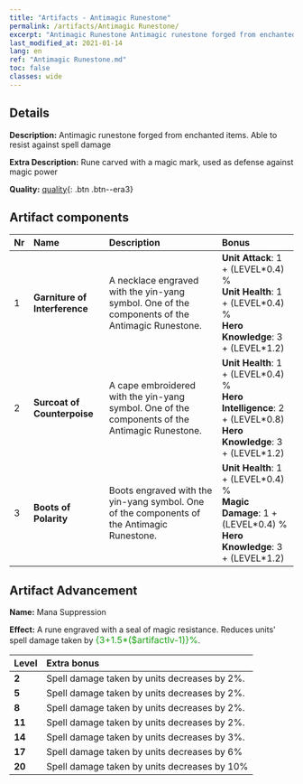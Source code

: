 ```yaml
---
title: "Artifacts - Antimagic Runestone"
permalink: /artifacts/Antimagic Runestone/
excerpt: "Antimagic Runestone Antimagic runestone forged from enchanted items. Able to resist against spell damage"
last_modified_at: 2021-01-14
lang: en
ref: "Antimagic Runestone.md"
toc: false
classes: wide
---
```

## Details

 **Description:** Antimagic runestone forged from enchanted items. Able to resist against spell damage

 **Extra Description:** Rune carved with a magic mark, used as defense against magic power

 **Quality:** [quality](#artifact-components){: .btn .btn--era3}



## Artifact components

  |  Nr  |    Name  |  Description | Bonus | 
  |:-----|:---------|:-------------|:------| 
  | 1 | **Garniture of Interference** | A necklace engraved with the yin-yang symbol. One of the components of the Antimagic Runestone. | **Unit Attack**: 1 + (LEVEL\*0.4) %<br/>**Unit Health**: 1 + (LEVEL\*0.4) %<br/>**Hero Knowledge**: 3 + (LEVEL\*1.2) | 
  | 2 | **Surcoat of Counterpoise** | A cape embroidered with the yin-yang symbol. One of the components of the Antimagic Runestone. | **Unit Health**: 1 + (LEVEL\*0.4) %<br/>**Hero Intelligence**: 2 + (LEVEL\*0.8)<br/>**Hero Knowledge**: 3 + (LEVEL\*1.2) | 
  | 3 | **Boots of Polarity** | Boots engraved with the yin-yang symbol. One of the components of the Antimagic Runestone. | **Unit Health**: 1 + (LEVEL\*0.4) %<br/>**Magic Damage**: 1 + (LEVEL\*0.4) %<br/>**Hero Knowledge**: 3 + (LEVEL\*1.2) | 


## Artifact Advancement

 **Name:** Mana Suppression

 **Effect:** A rune engraved with a seal of magic resistance. Reduces units' spell damage taken by <span style="color: #1ca216;font-size:16px">{3+1.5*($artifactlv-1)}%</span>.

  |  Level  |    Extra bonus  | 
  |:--------|:----------------| 
  | **2** | Spell damage taken by units decreases by 2%. | 
  | **5** | Spell damage taken by units decreases by 2%. | 
  | **8** | Spell damage taken by units decreases by 2%. | 
  | **11** | Spell damage taken by units decreases by 2%. | 
  | **14** | Spell damage taken by units decreases by 3%. | 
  | **17** | Spell damage taken by units decreases by 6% | 
  | **20** | Spell damage taken by units decreases by 10% | 
